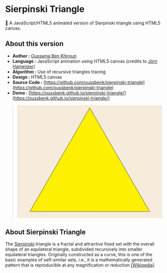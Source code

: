# Sierpinski Triangle
🔺 A JavaScript/HTML5 animated version of Sierpinski triangle using HTML5 canvas.
## About this version
- **Author :** [Oussama Ben Khiroun](https://oussamabenkhiroun.com/)
- **Language :** JavaScript animation using HTML5 canvas (credits to [Jörn Hameister](https://www.hameister.org/HTML5_Sierpinski.html))
- **Algorithm :** Use of recursive triangles tracing
- **Design :** HTML5 canvas
- **Source Code :** [https://github.com/oussbenk/sierpinski-triangle](https://github.com/oussbenk/sierpinski-triangle)
- **Demo :** [https://oussbenk.github.io/sierpinski-triangle/](https://oussbenk.github.io/sierpinski-triangle/)

> ![screenshot](sierpenski-screenshot.gif)

## About Sierpinski Triangle
The [Sierpinski](https://en.wikipedia.org/wiki/Sierpinski_triangle) triangle is a fractal and attractive fixed set with the overall shape of an equilateral triangle, subdivided recursively into smaller equilateral triangles. Originally constructed as a curve, this is one of the basic examples of self-similar sets, i.e., it is a mathematically generated pattern that is reproducible at any magnification or reduction [[Wikipedia]](https://en.wikipedia.org/wiki/Sierpinski_triangle).
